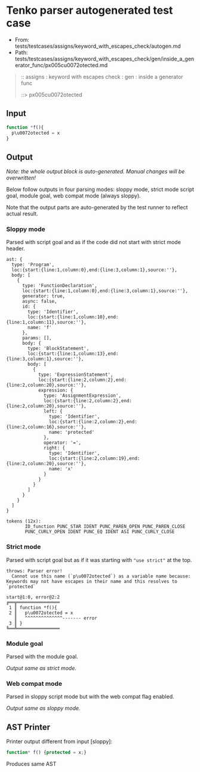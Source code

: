 # Tenko parser autogenerated test case

- From: tests/testcases/assigns/keyword_with_escapes_check/autogen.md
- Path: tests/testcases/assigns/keyword_with_escapes_check/gen/inside_a_generator_func/px005cu0072otected.md

> :: assigns : keyword with escapes check : gen : inside a generator func
>
> ::> px005cu0072otected

## Input


`````js
function *f(){
  p\u0072otected = x
}
`````

## Output

_Note: the whole output block is auto-generated. Manual changes will be overwritten!_

Below follow outputs in four parsing modes: sloppy mode, strict mode script goal, module goal, web compat mode (always sloppy).

Note that the output parts are auto-generated by the test runner to reflect actual result.

### Sloppy mode

Parsed with script goal and as if the code did not start with strict mode header.

`````
ast: {
  type: 'Program',
  loc:{start:{line:1,column:0},end:{line:3,column:1},source:''},
  body: [
    {
      type: 'FunctionDeclaration',
      loc:{start:{line:1,column:0},end:{line:3,column:1},source:''},
      generator: true,
      async: false,
      id: {
        type: 'Identifier',
        loc:{start:{line:1,column:10},end:{line:1,column:11},source:''},
        name: 'f'
      },
      params: [],
      body: {
        type: 'BlockStatement',
        loc:{start:{line:1,column:13},end:{line:3,column:1},source:''},
        body: [
          {
            type: 'ExpressionStatement',
            loc:{start:{line:2,column:2},end:{line:2,column:20},source:''},
            expression: {
              type: 'AssignmentExpression',
              loc:{start:{line:2,column:2},end:{line:2,column:20},source:''},
              left: {
                type: 'Identifier',
                loc:{start:{line:2,column:2},end:{line:2,column:16},source:''},
                name: 'protected'
              },
              operator: '=',
              right: {
                type: 'Identifier',
                loc:{start:{line:2,column:19},end:{line:2,column:20},source:''},
                name: 'x'
              }
            }
          }
        ]
      }
    }
  ]
}

tokens (12x):
       ID_function PUNC_STAR IDENT PUNC_PAREN_OPEN PUNC_PAREN_CLOSE
       PUNC_CURLY_OPEN IDENT PUNC_EQ IDENT ASI PUNC_CURLY_CLOSE
`````

### Strict mode

Parsed with script goal but as if it was starting with `"use strict"` at the top.

`````
throws: Parser error!
  Cannot use this name (`p\u0072otected`) as a variable name because: Keywords may not have escapes in their name and this resolves to `protected`

start@1:0, error@2:2
╔══╦════════════════
 1 ║ function *f(){
 2 ║   p\u0072otected = x
   ║   ^^^^^^^^^^^^^^------- error
 3 ║ }
╚══╩════════════════

`````


### Module goal

Parsed with the module goal.

_Output same as strict mode._

### Web compat mode

Parsed in sloppy script mode but with the web compat flag enabled.

_Output same as sloppy mode._

## AST Printer

Printer output different from input [sloppy]:

````js
function* f() {protected = x;}
````

Produces same AST
